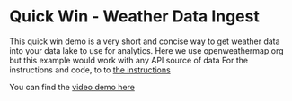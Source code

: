 # Quick Win - Weather Data Ingest
This quick win demo is a very short and concise way to get weather data into your data lake to use for analytics. Here we use openweathermap.org but this example would work with any API source of data
For the instructions and code, to to [the instructions](QuickwinsWeatherData.md)

You can find the [video demo here](https://www.youtube.com/watch?v=CZFx9GVShn0)
